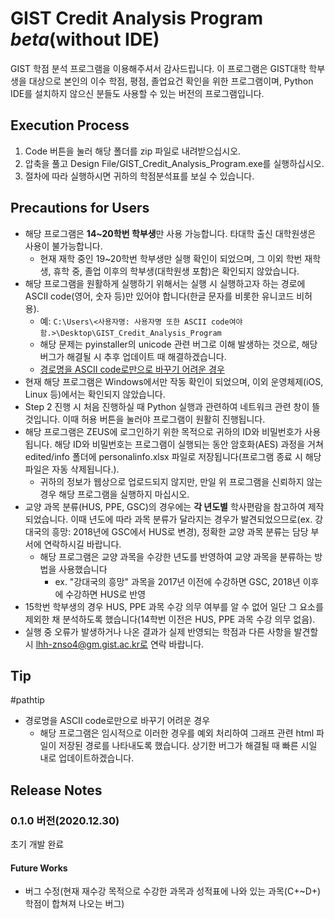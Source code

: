 # GIST Credit Analysis Program *beta*(without IDE)
GIST 학점 분석 프로그램을 이용해주셔서 감사드립니다. 이 프로그램은 GIST대학 학부생을 대상으로 본인의 이수 학점, 평점, 졸업요건 확인을 위한 프로그램이며, Python IDE를 설치하지 않으신 분들도 사용할 수 있는 버전의 프로그램입니다.

## Execution Process
1. Code 버튼을 눌러 해당 폴더를 zip 파일로 내려받으십시오.
2. 압축을 풀고 Design File/GIST_Credit_Analysis_Program.exe를 실행하십시오.
3. 절차에 따라 실행하시면 귀하의 학점분석표를 보실 수 있습니다.

## Precautions for Users
* 해당 프로그램은 **14~20학번 학부생**만 사용 가능합니다. 타대학 출신 대학원생은 사용이 불가능합니다.
    * 현재 재학 중인 19~20학번 학부생만 실행 확인이 되었으며, 그 이외 학번 재학생, 휴학 중, 졸업 이후의 학부생(대학원생 포함)은 확인되지 않았습니다.
* 해당 프로그램을 원활하게 실행하기 위해서는 실행 시 실행하고자 하는 경로에 ASCII code(영어, 숫자 등)만 있어야 합니다(한글 문자를 비롯한 유니코드 비허용).
    * 예: ```C:\Users\<사용자명: 사용자명 또한 ASCII code여야 함.>\Desktop\GIST_Credit_Analysis_Program```
    * 해당 문제는 pyinstaller의 unicode 관련 버그로 이해 발생하는 것으로, 해당 버그가 해결될 시 추후 업데이트 때 해결하겠습니다.
    * [경로명을 ASCII code로만으로 바꾸기 어려운 경우](#pathtip)
* 현재 해당 프로그램은 Windows에서만 작동 확인이 되었으며, 이외 운영체제(iOS, Linux 등)에서는 확인되지 않았습니다.
* Step 2 진행 시 처음 진행하실 때 Python 실행과 관련하여 네트워크 관련 창이 뜰 것입니다. 이때 허용 버튼을 눌러야 프로그램이 원활히 진행됩니다.
* 해당 프로그램은 ZEUS에 로그인하기 위한 목적으로 귀하의 ID와 비밀번호가 사용됩니다.
해당 ID와 비밀번호는 프로그램이 실행되는 동안 암호화(AES) 과정을 거쳐 edited/info 폴더에 personalinfo.xlsx 파일로 저장됩니다(프로그램 종료 시 해당 파일은 자동 삭제됩니다.).
    * 귀하의 정보가 웹상으로 업로드되지 않지만, 만일 위 프로그램을 신뢰하지 않는 경우 해당 프로그램을 실행하지 마십시오.
* 교양 과목 분류(HUS, PPE, GSC)의 경우에는 **각 년도별** 학사편람을 참고하여 제작되었습니다.
이때 년도에 따라 과목 분류가 달라지는 경우가 발견되었으므로(ex. 강대국의 흥망: 2018년에 GSC에서 HUS로 변경), 정확한 교양 과목 분류는 담당 부서에 연락하시길 바랍니다.
    * 해당 프로그램은 교양 과목을 수강한 년도를 반영하여 교양 과목을 분류하는 방법을 사용했습니다
        * ex. "강대국의 흥망" 과목을 2017년 이전에 수강하면 GSC, 2018년 이후에 수강하면 HUS로 반영
* 15학번 학부생의 경우 HUS, PPE 과목 수강 의무 여부를 알 수 없어 일단 그 요소를 제외한 채 분석하도록 했습니다(14학번 이전은 HUS, PPE 과목 수강 의무 없음).
* 실행 중 오류가 발생하거나 나온 결과가 실제 반영되는 학점과 다른 사항을 발견할 시 lhh-znso4@gm.gist.ac.kr로 연락 바랍니다.

## Tip
#pathtip
* 경로명을 ASCII code로만으로 바꾸기 어려운 경우
    * 해당 프로그램은 임시적으로 이러한 경우를 예외 처리하여 그래프 관련 html 파일이 저장된 경로를 나타내도록 했습니다. 상기한 버그가 해결될 때 빠른 시일 내로 업데이트하겠습니다.

## Release Notes
### 0.1.0 버전(2020.12.30)
초기 개발 완료
#### Future Works
* 버그 수정(현재 재수강 목적으로 수강한 과목과 성적표에 나와 있는 과목(C+~D+) 학점이 합쳐져 나오는 버그)

